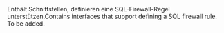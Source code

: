 <Namespace Name="Microsoft.Azure.Management.Sql.Fluent.SqlFirewallRule.Definition">
  <Docs>
    <summary><span data-ttu-id="2cf72-101">Enthält Schnittstellen, definieren eine SQL-Firewall-Regel unterstützen.</span><span class="sxs-lookup"><span data-stu-id="2cf72-101">Contains interfaces that support defining a SQL firewall rule.</span></span></summary> 
    <remarks>To be added.</remarks>
  </Docs>
</Namespace>

